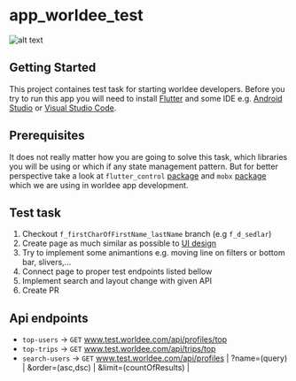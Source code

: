 # app_worldee_test 
![alt text](https://www.worldee.com/images/logo/dark-horizontal.svg "worldee.com") 

## Getting Started
This project containes test task for starting worldee developers. Before you try to run this app you will need to install [Flutter](https://flutter.dev/) and some IDE e.g. [Android Studio](https://developer.android.com/studio) or [Visual Studio Code](https://code.visualstudio.com/). 

## Prerequisites
It does not really matter how you are going to solve this task, which libraries you will be using or which if any state management pattern. But for better perspective take a look at `flutter_control` [package](https://pub.dev/packages/flutter_control) and `mobx` [package](https://pub.dev/packages/mobx) which we are using in worldee app development.

## Test task 
1. Checkout `f_firstCharOfFirstName_lastName` branch (e.g `f_d_sedlar`)
2. Create page as much similar as possible to [UI design](https://xd.adobe.com/view/55a9858f-2dd0-4dff-af48-e236037aa575-00fa/) 
3. Try to implement some animantions e.g. moving line on filters or bottom bar, slivers,... 
4. Connect page to proper test endpoints listed bellow 
5. Implement search and layout change with given API 
6. Create PR

## Api endpoints 
* `top-users` -> `GET` www.test.worldee.com/api/profiles/top 
* `top-trips` -> `GET` www.test.worldee.com/api/trips/top 
* `search-users` -> `GET` www.test.worldee.com/api/profiles   | ?name=(query) | &order=(asc,dsc) | &limit=(countOfResults) |
